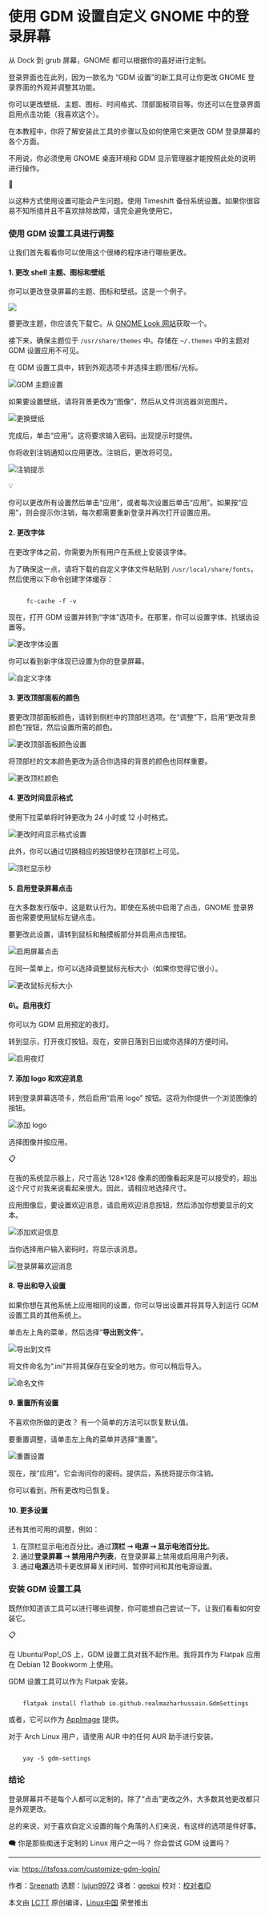 [#]: subject: "Using GDM Settings to Customize Login Screen in GNOME"
[#]: via: "https://itsfoss.com/customize-gdm-login/"
[#]: author: "Sreenath https://itsfoss.com/author/sreenath/"
[#]: collector: "lujun9972/lctt-scripts-1700446145"
[#]: translator: "geekpi"
[#]: reviewer: " "
[#]: publisher: " "
[#]: url: " "

使用 GDM 设置自定义 GNOME 中的登录屏幕
======

从 Dock 到 grub 屏幕，GNOME 都可以根据你的喜好进行定制。

登录界面也在此列，因为一款名为 “GDM 设置”的新工具可让你更改 GNOME 登录界面的外观并调整其功能。

你可以更改壁纸、主题、图标、时间格式、顶部面板项目等。你还可以在登录界面启用点击功能（我喜欢这个）。

在本教程中，你将了解安装此工具的步骤以及如何使用它来更改 GDM 登录屏幕的各个方面。

不用说，你必须使用 GNOME 桌面环境和 GDM 显示管理器才能按照此处的说明进行操作。

🚧

以这种方式使用设置可能会产生问题。使用 Timeshift 备份系统设置。如果你很容易不知所措并且不喜欢排除故障，请完全避免使用它。

### 使用 GDM 设置工具进行调整

让我们首先看看你可以使用这个很棒的程序进行哪些更改。

#### 1\. 更改 shell 主题、图标和壁纸

你可以更改登录屏幕的主题、图标和壁纸。这是一个例子。

![][1]

要更改主题，你应该先下载它。从 [GNOME Look 网站][2]获取一个。

接下来，确保主题位于 `/usr/share/themes` 中。存储在 `~/.themes` 中的主题对 GDM 设置应用不可见。

在 GDM 设置工具中，转到外观选项卡并选择主题/图标/光标。

![GDM 主题设置][3]

如果要设置壁纸，请将背景更改为“图像”，然后从文件浏览器浏览图片。

![更换壁纸][4]

完成后，单击“应用”。这将要求输入密码。出现提示时提供。

你将收到注销通知以应用更改。注销后，更改将可见。

![注销提示][5]

💡

你可以更改所有设置然后单击“应用”，或者每次设置后单击“应用”。如果按“应用”，则会提示你注销，每次都需要重新登录并再次打开设置应用。

#### 2\. 更改字体

在更改字体之前，你需要为所有用户在系统上安装该字体。

为了确保这一点，请将下载的自定义字体文件粘贴到 `/usr/local/share/fonts`，然后使用以下命令创建字体缓存：

````

     fc-cache -f -v

````

现在，打开 GDM 设置并转到“字体”选项卡。在那里，你可以设置字体、抗锯齿设置等。

![更改字体设置][6]

你可以看到新字体现已设置为你的登录屏幕。

![自定义字体][7]

#### 3\. 更改顶部面板的颜色

要更改顶部面板颜色，请转到侧栏中的顶部栏选项。在“调整”下，启用“更改背景颜色”按钮，然后设置所需的颜色。

![更改顶部面板颜色设置][8]

将顶部栏的文本颜色更改为适合你选择的背景的颜色也同样重要。

![更改顶栏颜色][9]

#### 4\. 更改时间显示格式

使用下拉菜单将时钟更改为 24 小时或 12 小时格式。

![更改时间显示格式设置][10]

此外，你可以通过切换相应的按钮使秒在顶部栏上可见。

![顶栏显示秒][11]

#### 5\. 启用登录屏幕点击

在大多数发行版中，这是默认行为。即使在系统中启用了点击，GNOME 登录界面也需要使用鼠标左键点击。

要更改此设置，请转到鼠标和触摸板部分并启用点击按钮。

![启用屏幕点击][12]

在同一菜单上，你可以选择调整鼠标光标大小（如果你觉得它很小）。

![更改鼠标光标大小][13]

#### 6\。启用夜灯

你可以为 GDM 启用预定的夜灯。

转到显示，打开夜灯按钮。现在，安排日落到日出或你选择的方便时间。

![启用夜灯][14]

#### 7\. 添加 logo 和欢迎消息

转到登录屏幕选项卡，然后启用“启用 logo” 按钮。这将为你提供一个浏览图像的按钮。

![添加 logo][15]

选择图像并按应用。

📋

在我的系统显示器上，尺寸高达 128×128 像素的图像看起来是可以接受的，超出这个尺寸对我来说看起来很大。因此，请相应地选择尺寸。

应用图像后，要设置欢迎消息，请启用欢迎消息按钮，然后添加你想要显示的文本。

![添加欢迎信息][16]

当你选择用户输入密码时，将显示该消息。

![登录屏幕欢迎消息][17]

#### 8\. 导出和导入设置

如果你想在其他系统上应用相同的设置，你可以导出设置并将其导入到运行 GDM 设置工具的其他系统上。

单击左上角的菜单，然后选择“**导出到文件**”。

![导出到文件][18]

将文件命名为“.ini”并将其保存在安全的地方。你可以稍后导入。

![命名文件][19]

#### 9\. 重置所有设置

不喜欢你所做的更改？ 有一个简单的方法可以恢复默认值。

要重置调整，请单击左上角的菜单并选择“重置”。

![重置设置][20]

现在，按“应用”。它会询问你的密码。提供后，系统将提示你注销。

你可以看到，所有更改均已恢复。

#### 10\. 更多设置

还有其他可用的调整，例如：

   1. 在顶栏显示电池百分比，通过**顶栏 ⇾ 电源 ⇾ 显示电池百分比**。
   2. 通过**登录屏幕 ⇾ 禁用用户列表**，在登录屏幕上禁用或启用用户列表。
   3. 通过**电源**选项卡更改屏幕关闭时间、暂停时间和其他电源设置。



### 安装 GDM 设置工具

既然你知道该工具可以进行哪些调整，你可能想自己尝试一下。让我们看看如何安装它。

📋

在 Ubuntu/Pop!\_OS 上，GDM 设置工具对我不起作用。我将其作为 Flatpak 应用在 Debian 12 Bookworm 上使用。

GDM 设置工具可以作为 Flatpak 安装。

```

    flatpak install flathub io.github.realmazharhussain.GdmSettings

```

或者，它可以作为 [AppImage][21] 提供。

对于 Arch Linux 用户，请使用 AUR 中的任何 AUR 助手进行安装。

```

    yay -S gdm-settings

```

### 结论

登录屏幕并不是每个人都可以定制的。除了“点击”更改之外，大多数其他更改都只是外观更改。

总的来说，对于喜欢自定义设置的每个角落的人们来说，有这样的选项是件好事。

🗨️ 你是那些痴迷于定制的 Linux 用户之一吗？ 你会尝试 GDM 设置吗？

--------------------------------------------------------------------------------

via: https://itsfoss.com/customize-gdm-login/

作者：[Sreenath][a]
选题：[lujun9972][b]
译者：[geekpi](https://github.com/geekpi)
校对：[校对者ID](https://github.com/校对者ID)

本文由 [LCTT](https://github.com/LCTT/TranslateProject) 原创编译，[Linux中国](https://linux.cn/) 荣誉推出

[a]: https://itsfoss.com/author/sreenath/
[b]: https://github.com/lujun9972
[1]: https://itsfoss.com/content/images/2024/01/gdm-settings-applied.webp
[2]: https://www.gnome-look.org/browse/
[3]: https://itsfoss.com/content/images/2023/12/gdm-settings-set-log-in-themes-settings.png
[4]: https://itsfoss.com/content/images/2023/12/gdm-settings-set-an-image-settings.png
[5]: https://itsfoss.com/content/images/2023/12/gdm-settings-click-on-logout.png
[6]: https://itsfoss.com/content/images/2023/12/gdm-settings-apply-custom-font-settings.png
[7]: https://itsfoss.com/content/images/2023/12/different-font-applied-1.png
[8]: https://itsfoss.com/content/images/2023/12/gdm-settings-change-topbar-background-color.png
[9]: https://itsfoss.com/content/images/2023/12/panel-color-changed.png
[10]: https://itsfoss.com/content/images/2023/12/gdm-settings-top-bar-clock-settings.png
[11]: https://itsfoss.com/content/images/2023/12/gdm-settings-show-seconds-on-top-bar.png
[12]: https://itsfoss.com/content/images/2023/12/gdm-settings-enable-tap-to-click-settings.png
[13]: https://itsfoss.com/content/images/2023/12/gdm-settings-add-different-cursor-size-settings.png
[14]: https://itsfoss.com/content/images/2023/12/gdm-settings-change-night-light-settings.png
[15]: https://itsfoss.com/content/images/2023/12/gdm-settings-enable-logo-settings.png
[16]: https://itsfoss.com/content/images/2023/12/gdm-settings-enable-welcome-message-settings.png
[17]: https://itsfoss.com/content/images/2023/12/logo-and-welcome-message-added.png
[18]: https://itsfoss.com/content/images/2023/12/gdm-settings-click-on-export-to-file.png
[19]: https://itsfoss.com/content/images/2023/12/gdm-settings-save-the-export-file-as-gdm-settings-ini.png
[20]: https://itsfoss.com/content/images/2023/12/gdm-settings-click-on-reset.png
[21]: https://github.com/gdm-settings/gdm-settings/releases
